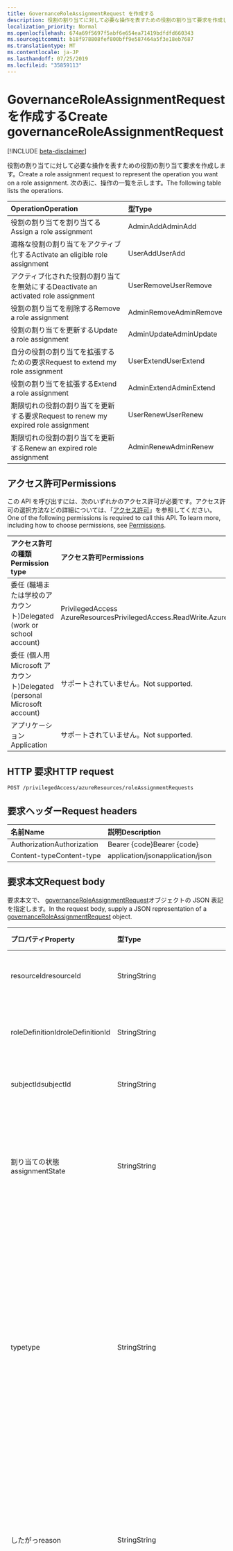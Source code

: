 ```yaml
---
title: GovernanceRoleAssignmentRequest を作成する
description: 役割の割り当てに対して必要な操作を表すための役割の割り当て要求を作成します。 次の表に、操作の一覧を示します。
localization_priority: Normal
ms.openlocfilehash: 674a69f5697f5abf6e654ea71419bdfdfd660343
ms.sourcegitcommit: b18f978808fef800bff9e587464a5f3e18eb7687
ms.translationtype: MT
ms.contentlocale: ja-JP
ms.lasthandoff: 07/25/2019
ms.locfileid: "35859113"
---
```

# <a name="create-governanceroleassignmentrequest"></a><span data-ttu-id="864e8-104">GovernanceRoleAssignmentRequest を作成する</span><span class="sxs-lookup"><span data-stu-id="864e8-104">Create governanceRoleAssignmentRequest</span></span>

[!INCLUDE [beta-disclaimer](../../includes/beta-disclaimer.md)]

<span data-ttu-id="864e8-105">役割の割り当てに対して必要な操作を表すための役割の割り当て要求を作成します。</span><span class="sxs-lookup"><span data-stu-id="864e8-105">Create a role assignment request to represent the operation you want on a role assignment.</span></span> <span data-ttu-id="864e8-106">次の表に、操作の一覧を示します。</span><span class="sxs-lookup"><span data-stu-id="864e8-106">The following table lists the operations.</span></span>

| <span data-ttu-id="864e8-107">Operation</span><span class="sxs-lookup"><span data-stu-id="864e8-107">Operation</span></span>                                   | <span data-ttu-id="864e8-108">型</span><span class="sxs-lookup"><span data-stu-id="864e8-108">Type</span></span>        |
|:--------------------------------------------|:------------|
| <span data-ttu-id="864e8-109">役割の割り当てを割り当てる</span><span class="sxs-lookup"><span data-stu-id="864e8-109">Assign a role assignment</span></span>                    | <span data-ttu-id="864e8-110">AdminAdd</span><span class="sxs-lookup"><span data-stu-id="864e8-110">AdminAdd</span></span>    |
| <span data-ttu-id="864e8-111">適格な役割の割り当てをアクティブ化する</span><span class="sxs-lookup"><span data-stu-id="864e8-111">Activate an eligible role assignment</span></span>        | <span data-ttu-id="864e8-112">UserAdd</span><span class="sxs-lookup"><span data-stu-id="864e8-112">UserAdd</span></span>     |
| <span data-ttu-id="864e8-113">アクティブ化された役割の割り当てを無効にする</span><span class="sxs-lookup"><span data-stu-id="864e8-113">Deactivate an activated role assignment</span></span>     | <span data-ttu-id="864e8-114">UserRemove</span><span class="sxs-lookup"><span data-stu-id="864e8-114">UserRemove</span></span>  |
| <span data-ttu-id="864e8-115">役割の割り当てを削除する</span><span class="sxs-lookup"><span data-stu-id="864e8-115">Remove a role assignment</span></span>                    | <span data-ttu-id="864e8-116">AdminRemove</span><span class="sxs-lookup"><span data-stu-id="864e8-116">AdminRemove</span></span> |
| <span data-ttu-id="864e8-117">役割の割り当てを更新する</span><span class="sxs-lookup"><span data-stu-id="864e8-117">Update a role assignment</span></span>                    | <span data-ttu-id="864e8-118">AdminUpdate</span><span class="sxs-lookup"><span data-stu-id="864e8-118">AdminUpdate</span></span> |
| <span data-ttu-id="864e8-119">自分の役割の割り当てを拡張するための要求</span><span class="sxs-lookup"><span data-stu-id="864e8-119">Request to extend my role assignment</span></span>        | <span data-ttu-id="864e8-120">UserExtend</span><span class="sxs-lookup"><span data-stu-id="864e8-120">UserExtend</span></span>  |
| <span data-ttu-id="864e8-121">役割の割り当てを拡張する</span><span class="sxs-lookup"><span data-stu-id="864e8-121">Extend a role assignment</span></span>                    | <span data-ttu-id="864e8-122">AdminExtend</span><span class="sxs-lookup"><span data-stu-id="864e8-122">AdminExtend</span></span> |
| <span data-ttu-id="864e8-123">期限切れの役割の割り当てを更新する要求</span><span class="sxs-lookup"><span data-stu-id="864e8-123">Request to renew my expired role assignment</span></span> | <span data-ttu-id="864e8-124">UserRenew</span><span class="sxs-lookup"><span data-stu-id="864e8-124">UserRenew</span></span>   |
| <span data-ttu-id="864e8-125">期限切れの役割の割り当てを更新する</span><span class="sxs-lookup"><span data-stu-id="864e8-125">Renew an expired role assignment</span></span>            | <span data-ttu-id="864e8-126">AdminRenew</span><span class="sxs-lookup"><span data-stu-id="864e8-126">AdminRenew</span></span>  |

## <a name="permissions"></a><span data-ttu-id="864e8-127">アクセス許可</span><span class="sxs-lookup"><span data-stu-id="864e8-127">Permissions</span></span>

<span data-ttu-id="864e8-p103">この API を呼び出すには、次のいずれかのアクセス許可が必要です。アクセス許可の選択方法などの詳細については、「[アクセス許可](/graph/permissions-reference)」を参照してください。</span><span class="sxs-lookup"><span data-stu-id="864e8-p103">One of the following permissions is required to call this API. To learn more, including how to choose permissions, see [Permissions](/graph/permissions-reference).</span></span>

| <span data-ttu-id="864e8-130">アクセス許可の種類</span><span class="sxs-lookup"><span data-stu-id="864e8-130">Permission type</span></span>                        | <span data-ttu-id="864e8-131">アクセス許可</span><span class="sxs-lookup"><span data-stu-id="864e8-131">Permissions</span></span>                               |
|:---------------------------------------|:------------------------------------------|
| <span data-ttu-id="864e8-132">委任 (職場または学校のアカウント)</span><span class="sxs-lookup"><span data-stu-id="864e8-132">Delegated (work or school account)</span></span>     | <span data-ttu-id="864e8-133">PrivilegedAccess AzureResources</span><span class="sxs-lookup"><span data-stu-id="864e8-133">PrivilegedAccess.ReadWrite.AzureResources</span></span> |
| <span data-ttu-id="864e8-134">委任 (個人用 Microsoft アカウント)</span><span class="sxs-lookup"><span data-stu-id="864e8-134">Delegated (personal Microsoft account)</span></span> | <span data-ttu-id="864e8-135">サポートされていません。</span><span class="sxs-lookup"><span data-stu-id="864e8-135">Not supported.</span></span>                            |
| <span data-ttu-id="864e8-136">アプリケーション</span><span class="sxs-lookup"><span data-stu-id="864e8-136">Application</span></span>                            | <span data-ttu-id="864e8-137">サポートされていません。</span><span class="sxs-lookup"><span data-stu-id="864e8-137">Not supported.</span></span> |

## <a name="http-request"></a><span data-ttu-id="864e8-138">HTTP 要求</span><span class="sxs-lookup"><span data-stu-id="864e8-138">HTTP request</span></span>

<!-- { "blockType": "ignored" } -->

```http
POST /privilegedAccess/azureResources/roleAssignmentRequests
```

## <a name="request-headers"></a><span data-ttu-id="864e8-139">要求ヘッダー</span><span class="sxs-lookup"><span data-stu-id="864e8-139">Request headers</span></span>

| <span data-ttu-id="864e8-140">名前</span><span class="sxs-lookup"><span data-stu-id="864e8-140">Name</span></span>          | <span data-ttu-id="864e8-141">説明</span><span class="sxs-lookup"><span data-stu-id="864e8-141">Description</span></span>      |
|:--------------|:-----------------|
| <span data-ttu-id="864e8-142">Authorization</span><span class="sxs-lookup"><span data-stu-id="864e8-142">Authorization</span></span> | <span data-ttu-id="864e8-143">Bearer {code}</span><span class="sxs-lookup"><span data-stu-id="864e8-143">Bearer {code}</span></span>    |
| <span data-ttu-id="864e8-144">Content-type</span><span class="sxs-lookup"><span data-stu-id="864e8-144">Content-type</span></span>  | <span data-ttu-id="864e8-145">application/json</span><span class="sxs-lookup"><span data-stu-id="864e8-145">application/json</span></span> |

## <a name="request-body"></a><span data-ttu-id="864e8-146">要求本文</span><span class="sxs-lookup"><span data-stu-id="864e8-146">Request body</span></span>

<span data-ttu-id="864e8-147">要求本文で、 [governanceRoleAssignmentRequest](../resources/governanceroleassignmentrequest.md)オブジェクトの JSON 表記を指定します。</span><span class="sxs-lookup"><span data-stu-id="864e8-147">In the request body, supply a JSON representation of a [governanceRoleAssignmentRequest](../resources/governanceroleassignmentrequest.md) object.</span></span>

| <span data-ttu-id="864e8-148">プロパティ</span><span class="sxs-lookup"><span data-stu-id="864e8-148">Property</span></span>         | <span data-ttu-id="864e8-149">型</span><span class="sxs-lookup"><span data-stu-id="864e8-149">Type</span></span>                                                     | <span data-ttu-id="864e8-150">説明</span><span class="sxs-lookup"><span data-stu-id="864e8-150">Description</span></span> |
|:-----------------|:---------------------------------------------------------|:--|
| <span data-ttu-id="864e8-151">resourceId</span><span class="sxs-lookup"><span data-stu-id="864e8-151">resourceId</span></span>       | <span data-ttu-id="864e8-152">String</span><span class="sxs-lookup"><span data-stu-id="864e8-152">String</span></span>                                                   | <span data-ttu-id="864e8-153">リソースの ID。</span><span class="sxs-lookup"><span data-stu-id="864e8-153">The ID of the resource.</span></span> <span data-ttu-id="864e8-154">必須です。</span><span class="sxs-lookup"><span data-stu-id="864e8-154">Required.</span></span> |
| <span data-ttu-id="864e8-155">roleDefinitionId</span><span class="sxs-lookup"><span data-stu-id="864e8-155">roleDefinitionId</span></span> | <span data-ttu-id="864e8-156">String</span><span class="sxs-lookup"><span data-stu-id="864e8-156">String</span></span>                                                   | <span data-ttu-id="864e8-157">ロール定義の ID。</span><span class="sxs-lookup"><span data-stu-id="864e8-157">The ID of the role definition.</span></span> <span data-ttu-id="864e8-158">必須です。</span><span class="sxs-lookup"><span data-stu-id="864e8-158">Required.</span></span> |
| <span data-ttu-id="864e8-159">subjectId</span><span class="sxs-lookup"><span data-stu-id="864e8-159">subjectId</span></span>        | <span data-ttu-id="864e8-160">String</span><span class="sxs-lookup"><span data-stu-id="864e8-160">String</span></span>                                                   | <span data-ttu-id="864e8-161">件名の ID。</span><span class="sxs-lookup"><span data-stu-id="864e8-161">The ID of the subject.</span></span> <span data-ttu-id="864e8-162">必須です。</span><span class="sxs-lookup"><span data-stu-id="864e8-162">Required.</span></span> |
| <span data-ttu-id="864e8-163">割り当ての状態</span><span class="sxs-lookup"><span data-stu-id="864e8-163">assignmentState</span></span>  | <span data-ttu-id="864e8-164">String</span><span class="sxs-lookup"><span data-stu-id="864e8-164">String</span></span>                                                   | <span data-ttu-id="864e8-165">割り当ての状態を指定します。</span><span class="sxs-lookup"><span data-stu-id="864e8-165">The state of assignment.</span></span> <span data-ttu-id="864e8-166">値には、 `Eligible`および`Active`を指定できます。</span><span class="sxs-lookup"><span data-stu-id="864e8-166">The value can be `Eligible` and `Active`.</span></span> <span data-ttu-id="864e8-167">必須。</span><span class="sxs-lookup"><span data-stu-id="864e8-167">Required.</span></span> |
| <span data-ttu-id="864e8-168">type</span><span class="sxs-lookup"><span data-stu-id="864e8-168">type</span></span>             | <span data-ttu-id="864e8-169">String</span><span class="sxs-lookup"><span data-stu-id="864e8-169">String</span></span>                                                   | <span data-ttu-id="864e8-170">要求の種類。</span><span class="sxs-lookup"><span data-stu-id="864e8-170">The request type.</span></span> <span data-ttu-id="864e8-171">値には、 `AdminAdd`、 `UserAdd`、 `AdminUpdate`、 `AdminRemove`、 `UserRemove`、 `UserExtend`、 `UserRenew`、 `AdminRenew`を`AdminExtend`使用できます。</span><span class="sxs-lookup"><span data-stu-id="864e8-171">The value can be `AdminAdd`, `UserAdd`, `AdminUpdate`, `AdminRemove`, `UserRemove`, `UserExtend`, `UserRenew`, `AdminRenew`and `AdminExtend`.</span></span> <span data-ttu-id="864e8-172">必須です。</span><span class="sxs-lookup"><span data-stu-id="864e8-172">Required.</span></span> |
| <span data-ttu-id="864e8-173">したがっ</span><span class="sxs-lookup"><span data-stu-id="864e8-173">reason</span></span>           | <span data-ttu-id="864e8-174">String</span><span class="sxs-lookup"><span data-stu-id="864e8-174">String</span></span>                                                   | <span data-ttu-id="864e8-175">監査およびレビューの目的で、役割の割り当て要求に対して理由を提供する必要があります。</span><span class="sxs-lookup"><span data-stu-id="864e8-175">The reason needs to be provided for the role assignment request for audit and review purpose.</span></span> |
| <span data-ttu-id="864e8-176">schedule</span><span class="sxs-lookup"><span data-stu-id="864e8-176">schedule</span></span>         | [<span data-ttu-id="864e8-177">governanceSchedule</span><span class="sxs-lookup"><span data-stu-id="864e8-177">governanceSchedule</span></span>](../resources/governanceschedule.md) | <span data-ttu-id="864e8-178">役割の割り当て要求のスケジュール。</span><span class="sxs-lookup"><span data-stu-id="864e8-178">The schedule of the role assignment request.</span></span> <span data-ttu-id="864e8-179">、 `UserAdd` `AdminAdd`、、および`AdminExtend`の要求の種類には、が必要です。 `AdminUpdate`</span><span class="sxs-lookup"><span data-stu-id="864e8-179">For request type of `UserAdd`, `AdminAdd`, `AdminUpdate`, and `AdminExtend`, it is required.</span></span> |

## <a name="response"></a><span data-ttu-id="864e8-180">応答</span><span class="sxs-lookup"><span data-stu-id="864e8-180">Response</span></span>

<span data-ttu-id="864e8-181">成功した場合、このメソッド`201 Created`は応答コードと、応答本文で[governanceRoleAssignmentRequest](../resources/governanceroleassignmentrequest.md)オブジェクトを返します。</span><span class="sxs-lookup"><span data-stu-id="864e8-181">If successful, this method returns a `201 Created` response code and a [governanceRoleAssignmentRequest](../resources/governanceroleassignmentrequest.md) object in the response body.</span></span>

### <a name="error-codes"></a><span data-ttu-id="864e8-182">エラー コード</span><span class="sxs-lookup"><span data-stu-id="864e8-182">Error codes</span></span>

<span data-ttu-id="864e8-183">この API は、標準の HTTP エラーコードを返します。</span><span class="sxs-lookup"><span data-stu-id="864e8-183">This API returns the standard HTTP error codes.</span></span> <span data-ttu-id="864e8-184">また、次の表に示されているエラーコードも返します。</span><span class="sxs-lookup"><span data-stu-id="864e8-184">In addition, it also returns the error codes listed in the following table.</span></span>

| <span data-ttu-id="864e8-185">エラー コード</span><span class="sxs-lookup"><span data-stu-id="864e8-185">Error code</span></span>     | <span data-ttu-id="864e8-186">エラー メッセージ</span><span class="sxs-lookup"><span data-stu-id="864e8-186">Error message</span></span>                               | <span data-ttu-id="864e8-187">詳細</span><span class="sxs-lookup"><span data-stu-id="864e8-187">Details</span></span>       |
|:---------------|:--------------------------------------------|:--------------|
| <span data-ttu-id="864e8-188">400 BadRequest</span><span class="sxs-lookup"><span data-stu-id="864e8-188">400 BadRequest</span></span> | <span data-ttu-id="864e8-189">RoleNotFound</span><span class="sxs-lookup"><span data-stu-id="864e8-189">RoleNotFound</span></span>                                | <span data-ttu-id="864e8-190">要求`roleDefinitionId`本文で指定されたが見つかりません。</span><span class="sxs-lookup"><span data-stu-id="864e8-190">The `roleDefinitionId` provided in the request body cannot be found.</span></span> |
| <span data-ttu-id="864e8-191">400 BadRequest</span><span class="sxs-lookup"><span data-stu-id="864e8-191">400 BadRequest</span></span> | <span data-ttu-id="864e8-192">ResourceIsLocked</span><span class="sxs-lookup"><span data-stu-id="864e8-192">ResourceIsLocked</span></span>                            | <span data-ttu-id="864e8-193">要求本文で指定されたリソースはの状態`Locked`にあり、役割の割り当て要求を作成できません。</span><span class="sxs-lookup"><span data-stu-id="864e8-193">The resource provided in the request body is in state of `Locked` and cannot create role assignment requests.</span></span> |
| <span data-ttu-id="864e8-194">400 BadRequest</span><span class="sxs-lookup"><span data-stu-id="864e8-194">400 BadRequest</span></span> | <span data-ttu-id="864e8-195">SubjectNotFound</span><span class="sxs-lookup"><span data-stu-id="864e8-195">SubjectNotFound</span></span>                             | <span data-ttu-id="864e8-196">要求`subjectId`本文で指定されたが見つかりません。</span><span class="sxs-lookup"><span data-stu-id="864e8-196">The `subjectId` provided in the request body cannot be found.</span></span> |
| <span data-ttu-id="864e8-197">400 BadRequest</span><span class="sxs-lookup"><span data-stu-id="864e8-197">400 BadRequest</span></span> | <span data-ttu-id="864e8-198">Pendingrole割り当て要求</span><span class="sxs-lookup"><span data-stu-id="864e8-198">PendingRoleAssignmentRequest</span></span>                | <span data-ttu-id="864e8-199">保留中の[governanceRoleAssignmentRequest](../resources/governanceroleassignmentrequest.md)がシステムに既に存在します。</span><span class="sxs-lookup"><span data-stu-id="864e8-199">There already exists a pending [governanceRoleAssignmentRequest](../resources/governanceroleassignmentrequest.md) in the system.</span></span> |
| <span data-ttu-id="864e8-200">400 BadRequest</span><span class="sxs-lookup"><span data-stu-id="864e8-200">400 BadRequest</span></span> | <span data-ttu-id="864e8-201">Role割り当てが存在する</span><span class="sxs-lookup"><span data-stu-id="864e8-201">RoleAssignmentExists</span></span>                        | <span data-ttu-id="864e8-202">作成するよう要求された[governanceRoleAssignment](../resources/governanceroleassignment.md)は、システムに既に存在しています。</span><span class="sxs-lookup"><span data-stu-id="864e8-202">The [governanceRoleAssignment](../resources/governanceroleassignment.md) requested to be created already exists in the system.</span></span> |
| <span data-ttu-id="864e8-203">400 BadRequest</span><span class="sxs-lookup"><span data-stu-id="864e8-203">400 BadRequest</span></span> | <span data-ttu-id="864e8-204">RoleAssignmentDoesNotExist</span><span class="sxs-lookup"><span data-stu-id="864e8-204">RoleAssignmentDoesNotExist</span></span>                  | <span data-ttu-id="864e8-205">更新または拡張が要求された[governanceRoleAssignment](../resources/governanceroleassignment.md)は、システムに存在しません。</span><span class="sxs-lookup"><span data-stu-id="864e8-205">The [governanceRoleAssignment](../resources/governanceroleassignment.md) requested to be updated/extended does not exist in the system.</span></span> |
| <span data-ttu-id="864e8-206">400 BadRequest</span><span class="sxs-lookup"><span data-stu-id="864e8-206">400 BadRequest</span></span> | <span data-ttu-id="864e8-207">Role割り当て要求 Policyvalidationfailed</span><span class="sxs-lookup"><span data-stu-id="864e8-207">RoleAssignmentRequestPolicyValidationFailed</span></span> | <span data-ttu-id="864e8-208">[GovernanceRoleAssignmentRequest](../resources/governanceroleassignmentrequest.md)は内部ポリシーを満たしていないため、作成することはできません。</span><span class="sxs-lookup"><span data-stu-id="864e8-208">The [governanceRoleAssignmentRequest](../resources/governanceroleassignmentrequest.md) does not meet internal policies and cannot be created.</span></span> |

## <a name="examples"></a><span data-ttu-id="864e8-209">例</span><span class="sxs-lookup"><span data-stu-id="864e8-209">Examples</span></span>

<span data-ttu-id="864e8-210">次の例は、この API の使用方法を示しています。</span><span class="sxs-lookup"><span data-stu-id="864e8-210">The following examples show how to use this API.</span></span>

### <a name="example-1-administrator-assigns-user-to-a-role"></a><span data-ttu-id="864e8-211">例 1: 管理者がユーザーを役割に割り当てる</span><span class="sxs-lookup"><span data-stu-id="864e8-211">Example 1: Administrator assigns user to a role</span></span>

<span data-ttu-id="864e8-212">この例では、管理者がユーザー nawu@fimdev.net を課金閲覧者の役割に割り当てます。</span><span class="sxs-lookup"><span data-stu-id="864e8-212">In this example, an administrator assigns user nawu@fimdev.net to the Billing Reader role.</span></span>

 ><span data-ttu-id="864e8-213">**注:** この例では、アクセス許可に加えて、リソースに対して少なく`Active`とも1つ`owner`の`user access administrator`管理者ロールの割り当て (または) が要求者に割り当てられている必要があります。</span><span class="sxs-lookup"><span data-stu-id="864e8-213">**Note:** In addition to the permission, this example requires that the requester have at least one `Active` administrator role assignment (`owner` or `user access administrator`) on the resource.</span></span>

| <span data-ttu-id="864e8-214">プロパティ</span><span class="sxs-lookup"><span data-stu-id="864e8-214">Property</span></span>         | <span data-ttu-id="864e8-215">型</span><span class="sxs-lookup"><span data-stu-id="864e8-215">Type</span></span>                                                     | <span data-ttu-id="864e8-216">必須</span><span class="sxs-lookup"><span data-stu-id="864e8-216">Required</span></span>                 | <span data-ttu-id="864e8-217">値</span><span class="sxs-lookup"><span data-stu-id="864e8-217">Value</span></span> |
|:-----------------|:---------------------------------------------------------|:-------------------------|:--|
| <span data-ttu-id="864e8-218">resourceId</span><span class="sxs-lookup"><span data-stu-id="864e8-218">resourceId</span></span>       | <span data-ttu-id="864e8-219">String</span><span class="sxs-lookup"><span data-stu-id="864e8-219">String</span></span>                                                   | <span data-ttu-id="864e8-220">はい</span><span class="sxs-lookup"><span data-stu-id="864e8-220">Yes</span></span>                      | <span data-ttu-id="864e8-221">\<resourceId\></span><span class="sxs-lookup"><span data-stu-id="864e8-221">\<resourceId\></span></span> |
| <span data-ttu-id="864e8-222">roleDefinitionId</span><span class="sxs-lookup"><span data-stu-id="864e8-222">roleDefinitionId</span></span> | <span data-ttu-id="864e8-223">String</span><span class="sxs-lookup"><span data-stu-id="864e8-223">String</span></span>                                                   | <span data-ttu-id="864e8-224">はい</span><span class="sxs-lookup"><span data-stu-id="864e8-224">Yes</span></span>                      | <span data-ttu-id="864e8-225">\<roleDefinitionId\></span><span class="sxs-lookup"><span data-stu-id="864e8-225">\<roleDefinitionId\></span></span> |
| <span data-ttu-id="864e8-226">subjectId</span><span class="sxs-lookup"><span data-stu-id="864e8-226">subjectId</span></span>        | <span data-ttu-id="864e8-227">String</span><span class="sxs-lookup"><span data-stu-id="864e8-227">String</span></span>                                                   | <span data-ttu-id="864e8-228">はい</span><span class="sxs-lookup"><span data-stu-id="864e8-228">Yes</span></span>                      | <span data-ttu-id="864e8-229">\<subjectId\></span><span class="sxs-lookup"><span data-stu-id="864e8-229">\<subjectId\></span></span> |
| <span data-ttu-id="864e8-230">割り当ての状態</span><span class="sxs-lookup"><span data-stu-id="864e8-230">assignmentState</span></span>  | <span data-ttu-id="864e8-231">String</span><span class="sxs-lookup"><span data-stu-id="864e8-231">String</span></span>                                                   | <span data-ttu-id="864e8-232">はい</span><span class="sxs-lookup"><span data-stu-id="864e8-232">Yes</span></span>                      | <span data-ttu-id="864e8-233">対象/アクティブ</span><span class="sxs-lookup"><span data-stu-id="864e8-233">Eligible / Active</span></span> |
| <span data-ttu-id="864e8-234">type</span><span class="sxs-lookup"><span data-stu-id="864e8-234">type</span></span>             | <span data-ttu-id="864e8-235">String</span><span class="sxs-lookup"><span data-stu-id="864e8-235">String</span></span>                                                   | <span data-ttu-id="864e8-236">はい</span><span class="sxs-lookup"><span data-stu-id="864e8-236">Yes</span></span>                      | <span data-ttu-id="864e8-237">AdminAdd</span><span class="sxs-lookup"><span data-stu-id="864e8-237">AdminAdd</span></span> |
| <span data-ttu-id="864e8-238">したがっ</span><span class="sxs-lookup"><span data-stu-id="864e8-238">reason</span></span>           | <span data-ttu-id="864e8-239">String</span><span class="sxs-lookup"><span data-stu-id="864e8-239">String</span></span>                                                   | <span data-ttu-id="864e8-240">役割の設定によって異なる</span><span class="sxs-lookup"><span data-stu-id="864e8-240">depends on role Settings</span></span> |   |
| <span data-ttu-id="864e8-241">schedule</span><span class="sxs-lookup"><span data-stu-id="864e8-241">schedule</span></span>         | [<span data-ttu-id="864e8-242">governanceSchedule</span><span class="sxs-lookup"><span data-stu-id="864e8-242">governanceSchedule</span></span>](../resources/governanceschedule.md) | <span data-ttu-id="864e8-243">はい</span><span class="sxs-lookup"><span data-stu-id="864e8-243">Yes</span></span>                      |   |

#### <a name="request"></a><span data-ttu-id="864e8-244">要求</span><span class="sxs-lookup"><span data-stu-id="864e8-244">Request</span></span>


# <a name="httptabhttp"></a>[<span data-ttu-id="864e8-245">プロトコル</span><span class="sxs-lookup"><span data-stu-id="864e8-245">HTTP</span></span>](#tab/http)
<!-- {
  "blockType": "request",
  "name": "governanceroleassignmentrequest_post"
}-->

```http
POST https://graph.microsoft.com/beta/privilegedAccess/azureResources/roleAssignmentRequests
Content-type: application/json

{
  "roleDefinitionId": "ea48ad5e-e3b0-4d10-af54-39a45bbfe68d",
  "resourceId": "e5e7d29d-5465-45ac-885f-4716a5ee74b5",
  "subjectId": "918e54be-12c4-4f4c-a6d3-2ee0e3661c51",
  "assignmentState": "Eligible",
  "type": "AdminAdd",
  "reason": "Assign an eligible role",
  "schedule": {
    "startDateTime": "2018-05-12T23:37:43.356Z",
    "endDateTime": "2018-11-08T23:37:43.356Z",
    "type": "Once"
  }
}
```
# <a name="ctabcsharp"></a>[<span data-ttu-id="864e8-246">C#</span><span class="sxs-lookup"><span data-stu-id="864e8-246">C#</span></span>](#tab/csharp)
[!INCLUDE [sample-code](../includes/snippets/csharp/governanceroleassignmentrequest-post-csharp-snippets.md)]
[!INCLUDE [sdk-documentation](../includes/snippets/snippets-sdk-documentation-link.md)]

# <a name="javascripttabjavascript"></a>[<span data-ttu-id="864e8-247">Javascript</span><span class="sxs-lookup"><span data-stu-id="864e8-247">Javascript</span></span>](#tab/javascript)
[!INCLUDE [sample-code](../includes/snippets/javascript/governanceroleassignmentrequest-post-javascript-snippets.md)]
[!INCLUDE [sdk-documentation](../includes/snippets/snippets-sdk-documentation-link.md)]

# <a name="objective-ctabobjc"></a>[<span data-ttu-id="864e8-248">目的-C</span><span class="sxs-lookup"><span data-stu-id="864e8-248">Objective-C</span></span>](#tab/objc)
[!INCLUDE [sample-code](../includes/snippets/objc/governanceroleassignmentrequest-post-objc-snippets.md)]
[!INCLUDE [sdk-documentation](../includes/snippets/snippets-sdk-documentation-link.md)]

# <a name="javatabjava"></a>[<span data-ttu-id="864e8-249">Java</span><span class="sxs-lookup"><span data-stu-id="864e8-249">Java</span></span>](#tab/java)
[!INCLUDE [sample-code](../includes/snippets/java/governanceroleassignmentrequest-post-java-snippets.md)]
[!INCLUDE [sdk-documentation](../includes/snippets/snippets-sdk-documentation-link.md)]

---


<!-- markdownlint-disable MD024 -->

#### <a name="response"></a><span data-ttu-id="864e8-250">応答</span><span class="sxs-lookup"><span data-stu-id="864e8-250">Response</span></span>

<!-- {
  "blockType": "response",
  "truncated": false,
  "@odata.type": "microsoft.graph.governanceRoleAssignmentRequest"
} -->

```http
HTTP/1.1 201 Created
Content-type: application/json

{
  "@odata.context": "https://graph.microsoft.com/beta/$metadata#governanceRoleAssignmentRequests/$entity",
  "id": "1232e4ea-741a-4be5-8044-5edabdd61672",
  "resourceId": "e5e7d29d-5465-45ac-885f-4716a5ee74b5",
  "roleDefinitionId": "ea48ad5e-e3b0-4d10-af54-39a45bbfe68d",
  "subjectId": "918e54be-12c4-4f4c-a6d3-2ee0e3661c51",
  "linkedEligibleRoleAssignmentId": "",
  "type": "AdminAdd",
  "assignmentState": "Eligible",
  "requestedDateTime": "0001-01-01T00:00:00Z",
  "reason": "Evaluate Only",
  "status": {
    "status": "InProgress",
    "subStatus": "Granted",
    "statusDetails": [
      {
        "key": "AdminRequestRule",
        "value": "Grant"
      },
      {
        "key": "ExpirationRule",
        "value": "Grant"
      },
      {
        "key": "MfaRule",
        "value": "Grant"
      }
    ]
  },
  "schedule": {
    "type": "Once",
    "startDateTime": "2018-05-12T23:37:43.356Z",
    "endDateTime": "2018-11-08T23:37:43.356Z",
    "duration": "PT0S"
  }
}
```

### <a name="example-2-user-activates-eligible-role"></a><span data-ttu-id="864e8-251">例 2: ユーザーが対象となる役割をアクティブにする</span><span class="sxs-lookup"><span data-stu-id="864e8-251">Example 2: User activates eligible role</span></span>

<span data-ttu-id="864e8-252">この例では、ユーザー nawu@fimdev.net が対象となる請求リーダーの役割をアクティブにします。</span><span class="sxs-lookup"><span data-stu-id="864e8-252">In this example, the user nawu@fimdev.net activates the eligible Billing Reader role.</span></span>

| <span data-ttu-id="864e8-253">プロパティ</span><span class="sxs-lookup"><span data-stu-id="864e8-253">Property</span></span>         | <span data-ttu-id="864e8-254">型</span><span class="sxs-lookup"><span data-stu-id="864e8-254">Type</span></span>                                                     | <span data-ttu-id="864e8-255">必須</span><span class="sxs-lookup"><span data-stu-id="864e8-255">Required</span></span>                 | <span data-ttu-id="864e8-256">値</span><span class="sxs-lookup"><span data-stu-id="864e8-256">Value</span></span> |
|:-----------------|:---------------------------------------------------------|:-------------------------|:--|
| <span data-ttu-id="864e8-257">resourceId</span><span class="sxs-lookup"><span data-stu-id="864e8-257">resourceId</span></span>       | <span data-ttu-id="864e8-258">String</span><span class="sxs-lookup"><span data-stu-id="864e8-258">String</span></span>                                                   | <span data-ttu-id="864e8-259">はい</span><span class="sxs-lookup"><span data-stu-id="864e8-259">Yes</span></span>                      | <span data-ttu-id="864e8-260">\<resourceId\></span><span class="sxs-lookup"><span data-stu-id="864e8-260">\<resourceId\></span></span> |
| <span data-ttu-id="864e8-261">roleDefinitionId</span><span class="sxs-lookup"><span data-stu-id="864e8-261">roleDefinitionId</span></span> | <span data-ttu-id="864e8-262">String</span><span class="sxs-lookup"><span data-stu-id="864e8-262">String</span></span>                                                   | <span data-ttu-id="864e8-263">はい</span><span class="sxs-lookup"><span data-stu-id="864e8-263">Yes</span></span>                      | <span data-ttu-id="864e8-264">\<roleDefinitionId\></span><span class="sxs-lookup"><span data-stu-id="864e8-264">\<roleDefinitionId\></span></span> |
| <span data-ttu-id="864e8-265">subjectId</span><span class="sxs-lookup"><span data-stu-id="864e8-265">subjectId</span></span>        | <span data-ttu-id="864e8-266">String</span><span class="sxs-lookup"><span data-stu-id="864e8-266">String</span></span>                                                   | <span data-ttu-id="864e8-267">はい</span><span class="sxs-lookup"><span data-stu-id="864e8-267">Yes</span></span>                      | <span data-ttu-id="864e8-268">\<subjectId\></span><span class="sxs-lookup"><span data-stu-id="864e8-268">\<subjectId\></span></span> |
| <span data-ttu-id="864e8-269">割り当ての状態</span><span class="sxs-lookup"><span data-stu-id="864e8-269">assignmentState</span></span>  | <span data-ttu-id="864e8-270">String</span><span class="sxs-lookup"><span data-stu-id="864e8-270">String</span></span>                                                   | <span data-ttu-id="864e8-271">はい</span><span class="sxs-lookup"><span data-stu-id="864e8-271">Yes</span></span>                      | <span data-ttu-id="864e8-272">Active</span><span class="sxs-lookup"><span data-stu-id="864e8-272">Active</span></span> |
| <span data-ttu-id="864e8-273">type</span><span class="sxs-lookup"><span data-stu-id="864e8-273">type</span></span>             | <span data-ttu-id="864e8-274">String</span><span class="sxs-lookup"><span data-stu-id="864e8-274">String</span></span>                                                   | <span data-ttu-id="864e8-275">はい</span><span class="sxs-lookup"><span data-stu-id="864e8-275">Yes</span></span>                      | <span data-ttu-id="864e8-276">UserAdd</span><span class="sxs-lookup"><span data-stu-id="864e8-276">UserAdd</span></span> |
| <span data-ttu-id="864e8-277">したがっ</span><span class="sxs-lookup"><span data-stu-id="864e8-277">reason</span></span>           | <span data-ttu-id="864e8-278">String</span><span class="sxs-lookup"><span data-stu-id="864e8-278">String</span></span>                                                   | <span data-ttu-id="864e8-279">役割の設定によって異なる</span><span class="sxs-lookup"><span data-stu-id="864e8-279">depends on role Settings</span></span> |   |
| <span data-ttu-id="864e8-280">schedule</span><span class="sxs-lookup"><span data-stu-id="864e8-280">schedule</span></span>         | [<span data-ttu-id="864e8-281">governanceSchedule</span><span class="sxs-lookup"><span data-stu-id="864e8-281">governanceSchedule</span></span>](../resources/governanceschedule.md) | <span data-ttu-id="864e8-282">はい</span><span class="sxs-lookup"><span data-stu-id="864e8-282">Yes</span></span>                      |   |

#### <a name="request"></a><span data-ttu-id="864e8-283">要求</span><span class="sxs-lookup"><span data-stu-id="864e8-283">Request</span></span>

<!-- {
  "blockType": "request",
  "name": "governanceroleassignmentrequest_post"
}-->

```http
POST https://graph.microsoft.com/beta/privilegedAccess/azureResources/roleAssignmentRequests
Content-type: application/json

{
  "roleDefinitionId": "8b4d1d51-08e9-4254-b0a6-b16177aae376",
  "resourceId": "e5e7d29d-5465-45ac-885f-4716a5ee74b5",
  "subjectId": "918e54be-12c4-4f4c-a6d3-2ee0e3661c51",
  "assignmentState": "Active",
  "type": "UserAdd",
  "reason": "Activate the owner role",
  "schedule": {
    "type": "Once",
    "startDateTime": "2018-05-12T23:28:43.537Z",
    "duration": "PT9H"
  },
  "linkedEligibleRoleAssignmentId": "e327f4be-42a0-47a2-8579-0a39b025b394"
}
```

#### <a name="response"></a><span data-ttu-id="864e8-284">応答</span><span class="sxs-lookup"><span data-stu-id="864e8-284">Response</span></span>

<!-- {
  "blockType": "response",
  "truncated": false,
  "@odata.type": "microsoft.graph.governanceRoleAssignmentRequest"
} -->

```http
HTTP/1.1 201 Created
Content-type: application/json

{
  "@odata.context": "https://graph.microsoft.com/beta/$metadata#governanceRoleAssignmentRequests/$entity",
  "id": "3ad49a7c-918e-4d86-9f84-fab28f8658c0",
  "resourceId": "e5e7d29d-5465-45ac-885f-4716a5ee74b5",
  "roleDefinitionId": "8b4d1d51-08e9-4254-b0a6-b16177aae376",
  "subjectId": "918e54be-12c4-4f4c-a6d3-2ee0e3661c51",
  "linkedEligibleRoleAssignmentId": "e327f4be-42a0-47a2-8579-0a39b025b394",
  "type": "UserAdd",
  "assignmentState": "Active",
  "requestedDateTime": "0001-01-01T00:00:00Z",
  "reason": "Activate the owner role",
  "status": {
    "status": "InProgress",
    "subStatus": "Granted",
    "statusDetails": [
      {
        "key": "EligibilityRule",
        "value": "Grant"
      },
      {
        "key": "ExpirationRule",
        "value": "Grant"
      },
      {
        "key": "MfaRule",
        "value": "Grant"
      },
      {
        "key": "JustificationRule",
        "value": "Grant"
      },
      {
        "key": "ActivationDayRule",
        "value": "Grant"
      },
      {
        "key": "ApprovalRule",
        "value": "Grant"
      }
    ]
  },
  "schedule": {
    "type": "Once",
    "startDateTime": "2018-05-12T23:28:43.537Z",
    "endDateTime": "0001-01-01T00:00:00Z",
    "duration": "PT9H"
  }
}
```

### <a name="example-3-user-deactivates-an-assigned-role"></a><span data-ttu-id="864e8-285">例 3: ユーザーが割り当てられた役割を非アクティブにする</span><span class="sxs-lookup"><span data-stu-id="864e8-285">Example 3: User deactivates an assigned role</span></span>

<span data-ttu-id="864e8-286">この例では、ユーザー nawu@fimdev.net がアクティブな課金閲覧者の役割を非アクティブ化します。</span><span class="sxs-lookup"><span data-stu-id="864e8-286">In this example, the user nawu@fimdev.net deactivates the active Billing Reader role.</span></span>

| <span data-ttu-id="864e8-287">プロパティ</span><span class="sxs-lookup"><span data-stu-id="864e8-287">Property</span></span>         | <span data-ttu-id="864e8-288">型</span><span class="sxs-lookup"><span data-stu-id="864e8-288">Type</span></span>                                                     | <span data-ttu-id="864e8-289">必須</span><span class="sxs-lookup"><span data-stu-id="864e8-289">Required</span></span> | <span data-ttu-id="864e8-290">値</span><span class="sxs-lookup"><span data-stu-id="864e8-290">Value</span></span> |
|:-----------------|:---------------------------------------------------------|:---------|:--|
| <span data-ttu-id="864e8-291">resourceId</span><span class="sxs-lookup"><span data-stu-id="864e8-291">resourceId</span></span>       | <span data-ttu-id="864e8-292">String</span><span class="sxs-lookup"><span data-stu-id="864e8-292">String</span></span>                                                   | <span data-ttu-id="864e8-293">はい</span><span class="sxs-lookup"><span data-stu-id="864e8-293">Yes</span></span>      | <span data-ttu-id="864e8-294">\<resourceId\></span><span class="sxs-lookup"><span data-stu-id="864e8-294">\<resourceId\></span></span> |
| <span data-ttu-id="864e8-295">roleDefinitionId</span><span class="sxs-lookup"><span data-stu-id="864e8-295">roleDefinitionId</span></span> | <span data-ttu-id="864e8-296">String</span><span class="sxs-lookup"><span data-stu-id="864e8-296">String</span></span>                                                   | <span data-ttu-id="864e8-297">はい</span><span class="sxs-lookup"><span data-stu-id="864e8-297">Yes</span></span>      | <span data-ttu-id="864e8-298">\<roleDefinitionId\></span><span class="sxs-lookup"><span data-stu-id="864e8-298">\<roleDefinitionId\></span></span> |
| <span data-ttu-id="864e8-299">subjectId</span><span class="sxs-lookup"><span data-stu-id="864e8-299">subjectId</span></span>        | <span data-ttu-id="864e8-300">String</span><span class="sxs-lookup"><span data-stu-id="864e8-300">String</span></span>                                                   | <span data-ttu-id="864e8-301">はい</span><span class="sxs-lookup"><span data-stu-id="864e8-301">Yes</span></span>      | <span data-ttu-id="864e8-302">\<subjectId\></span><span class="sxs-lookup"><span data-stu-id="864e8-302">\<subjectId\></span></span> |
| <span data-ttu-id="864e8-303">割り当ての状態</span><span class="sxs-lookup"><span data-stu-id="864e8-303">assignmentState</span></span>  | <span data-ttu-id="864e8-304">文字列</span><span class="sxs-lookup"><span data-stu-id="864e8-304">String</span></span>                                                   | <span data-ttu-id="864e8-305">はい</span><span class="sxs-lookup"><span data-stu-id="864e8-305">Yes</span></span>      | <span data-ttu-id="864e8-306">Active</span><span class="sxs-lookup"><span data-stu-id="864e8-306">Active</span></span> |
| <span data-ttu-id="864e8-307">type</span><span class="sxs-lookup"><span data-stu-id="864e8-307">type</span></span>             | <span data-ttu-id="864e8-308">文字列</span><span class="sxs-lookup"><span data-stu-id="864e8-308">String</span></span>                                                   | <span data-ttu-id="864e8-309">はい</span><span class="sxs-lookup"><span data-stu-id="864e8-309">Yes</span></span>      | <span data-ttu-id="864e8-310">UserRemove</span><span class="sxs-lookup"><span data-stu-id="864e8-310">UserRemove</span></span> |
| <span data-ttu-id="864e8-311">したがっ</span><span class="sxs-lookup"><span data-stu-id="864e8-311">reason</span></span>           | <span data-ttu-id="864e8-312">String</span><span class="sxs-lookup"><span data-stu-id="864e8-312">String</span></span>                                                   | <span data-ttu-id="864e8-313">いいえ</span><span class="sxs-lookup"><span data-stu-id="864e8-313">No</span></span>       |   |
| <span data-ttu-id="864e8-314">schedule</span><span class="sxs-lookup"><span data-stu-id="864e8-314">schedule</span></span>         | [<span data-ttu-id="864e8-315">governanceSchedule</span><span class="sxs-lookup"><span data-stu-id="864e8-315">governanceSchedule</span></span>](../resources/governanceschedule.md) | <span data-ttu-id="864e8-316">いいえ</span><span class="sxs-lookup"><span data-stu-id="864e8-316">No</span></span>       |   |

#### <a name="request"></a><span data-ttu-id="864e8-317">要求</span><span class="sxs-lookup"><span data-stu-id="864e8-317">Request</span></span>

<!-- {
  "blockType": "request",
  "name": "governanceroleassignmentrequest_post"
}-->

```http
POST https://graph.microsoft.com/beta/privilegedAccess/azureResources/roleAssignmentRequests
Content-type: application/json

{
  "roleDefinitionId": "bc75b4e6-7403-4243-bf2f-d1f6990be122",
  "resourceId": "fb016e3a-c3ed-4d9d-96b6-a54cd4f0b735",
  "subjectId": "918e54be-12c4-4f4c-a6d3-2ee0e3661c51",
  "assignmentState": "Active",
  "type": "UserRemove",
  "reason": "Deactivate the role",
  "linkedEligibleRoleAssignmentId": "cb8a533e-02d5-42ad-8499-916b1e4822ec"
}
```

#### <a name="response"></a><span data-ttu-id="864e8-318">応答</span><span class="sxs-lookup"><span data-stu-id="864e8-318">Response</span></span>

<!-- {
  "blockType": "response",
  "truncated": false,
  "@odata.type": "microsoft.graph.governanceRoleAssignmentRequest"
} -->

```http
HTTP/1.1 201 Created
Content-type: application/json

{
  "@odata.context": "https://graph.microsoft.com/beta/$metadata#governanceRoleAssignmentRequests/$entity",
  "id": "abfcdb57-8e5d-42a0-ae67-7598b96fddb1",
  "resourceId": "fb016e3a-c3ed-4d9d-96b6-a54cd4f0b735",
  "roleDefinitionId": "bc75b4e6-7403-4243-bf2f-d1f6990be122",
  "subjectId": "918e54be-12c4-4f4c-a6d3-2ee0e3661c51",
  "linkedEligibleRoleAssignmentId": "cb8a533e-02d5-42ad-8499-916b1e4822ec",
  "type": "UserRemove",
  "assignmentState": "Active",
  "requestedDateTime": "0001-01-01T00:00:00Z",
  "reason": "Evaluate only",
  "schedule": null,
  "status": {
    "status": "Closed",
    "subStatus": "Revoked",
    "statusDetails": []
  }
}
```

### <a name="example-4-administrator-removes-user-from-a-role"></a><span data-ttu-id="864e8-319">例 4: 管理者が役割からユーザーを削除する</span><span class="sxs-lookup"><span data-stu-id="864e8-319">Example 4: Administrator removes user from a role</span></span>

<span data-ttu-id="864e8-320">この例では、管理者が Billing Reader ロールからユーザー nawu@fimdev.net を削除します。</span><span class="sxs-lookup"><span data-stu-id="864e8-320">In this example, an administrator removes the user nawu@fimdev.net from the Billing Reader role.</span></span>

 ><span data-ttu-id="864e8-321">**注:** この例では、アクセス許可に加えて、リソースに対して少なく`Active`とも1つ`owner`の`user access administrator`管理者ロールの割り当て (または) が要求者に割り当てられている必要があります。</span><span class="sxs-lookup"><span data-stu-id="864e8-321">**Note:** In addition to the permission, this example requires that the requester have at least one `Active` administrator role assignment (`owner` or `user access administrator`) on the resource.</span></span>

| <span data-ttu-id="864e8-322">プロパティ</span><span class="sxs-lookup"><span data-stu-id="864e8-322">Property</span></span>         | <span data-ttu-id="864e8-323">型</span><span class="sxs-lookup"><span data-stu-id="864e8-323">Type</span></span>                                                     | <span data-ttu-id="864e8-324">必須</span><span class="sxs-lookup"><span data-stu-id="864e8-324">Required</span></span> | <span data-ttu-id="864e8-325">値</span><span class="sxs-lookup"><span data-stu-id="864e8-325">Value</span></span> |
|:-----------------|:---------------------------------------------------------|:---------|:--|
| <span data-ttu-id="864e8-326">resourceId</span><span class="sxs-lookup"><span data-stu-id="864e8-326">resourceId</span></span>       | <span data-ttu-id="864e8-327">String</span><span class="sxs-lookup"><span data-stu-id="864e8-327">String</span></span>                                                   | <span data-ttu-id="864e8-328">はい</span><span class="sxs-lookup"><span data-stu-id="864e8-328">Yes</span></span>      | <span data-ttu-id="864e8-329">\<resourceId\></span><span class="sxs-lookup"><span data-stu-id="864e8-329">\<resourceId\></span></span> |
| <span data-ttu-id="864e8-330">roleDefinitionId</span><span class="sxs-lookup"><span data-stu-id="864e8-330">roleDefinitionId</span></span> | <span data-ttu-id="864e8-331">文字列</span><span class="sxs-lookup"><span data-stu-id="864e8-331">String</span></span>                                                   | <span data-ttu-id="864e8-332">はい</span><span class="sxs-lookup"><span data-stu-id="864e8-332">Yes</span></span>      | <span data-ttu-id="864e8-333">\<roleDefinitionId\></span><span class="sxs-lookup"><span data-stu-id="864e8-333">\<roleDefinitionId\></span></span> |
| <span data-ttu-id="864e8-334">subjectId</span><span class="sxs-lookup"><span data-stu-id="864e8-334">subjectId</span></span>        | <span data-ttu-id="864e8-335">文字列</span><span class="sxs-lookup"><span data-stu-id="864e8-335">String</span></span>                                                   | <span data-ttu-id="864e8-336">はい</span><span class="sxs-lookup"><span data-stu-id="864e8-336">Yes</span></span>      | <span data-ttu-id="864e8-337">\<subjectId\></span><span class="sxs-lookup"><span data-stu-id="864e8-337">\<subjectId\></span></span> |
| <span data-ttu-id="864e8-338">割り当ての状態</span><span class="sxs-lookup"><span data-stu-id="864e8-338">assignmentState</span></span>  | <span data-ttu-id="864e8-339">文字列</span><span class="sxs-lookup"><span data-stu-id="864e8-339">String</span></span>                                                   | <span data-ttu-id="864e8-340">はい</span><span class="sxs-lookup"><span data-stu-id="864e8-340">Yes</span></span>      | <span data-ttu-id="864e8-341">対象/アクティブ</span><span class="sxs-lookup"><span data-stu-id="864e8-341">Eligible / Active</span></span> |
| <span data-ttu-id="864e8-342">type</span><span class="sxs-lookup"><span data-stu-id="864e8-342">type</span></span>             | <span data-ttu-id="864e8-343">文字列</span><span class="sxs-lookup"><span data-stu-id="864e8-343">String</span></span>                                                   | <span data-ttu-id="864e8-344">はい</span><span class="sxs-lookup"><span data-stu-id="864e8-344">Yes</span></span>      | <span data-ttu-id="864e8-345">AdminRemove</span><span class="sxs-lookup"><span data-stu-id="864e8-345">AdminRemove</span></span> |
| <span data-ttu-id="864e8-346">したがっ</span><span class="sxs-lookup"><span data-stu-id="864e8-346">reason</span></span>           | <span data-ttu-id="864e8-347">String</span><span class="sxs-lookup"><span data-stu-id="864e8-347">String</span></span>                                                   | <span data-ttu-id="864e8-348">いいえ</span><span class="sxs-lookup"><span data-stu-id="864e8-348">No</span></span>       |   |
| <span data-ttu-id="864e8-349">schedule</span><span class="sxs-lookup"><span data-stu-id="864e8-349">schedule</span></span>         | [<span data-ttu-id="864e8-350">governanceSchedule</span><span class="sxs-lookup"><span data-stu-id="864e8-350">governanceSchedule</span></span>](../resources/governanceschedule.md) | <span data-ttu-id="864e8-351">いいえ</span><span class="sxs-lookup"><span data-stu-id="864e8-351">No</span></span>       |   |

#### <a name="request"></a><span data-ttu-id="864e8-352">要求</span><span class="sxs-lookup"><span data-stu-id="864e8-352">Request</span></span>

<!-- {
  "blockType": "request",
  "name": "governanceroleassignmentrequest_post"
}-->

```http
POST https://graph.microsoft.com/beta/privilegedAccess/azureResources/roleAssignmentRequests
Content-type: application/json

{
  "roleDefinitionId": "65bb4622-61f5-4f25-9d75-d0e20cf92019",
  "resourceId": "e5e7d29d-5465-45ac-885f-4716a5ee74b5",
  "subjectId": "74765671-9ca4-40d7-9e36-2f4a570608a6",
  "assignmentState": "Eligible",
  "type": "AdminRemove"
}
```

#### <a name="response"></a><span data-ttu-id="864e8-353">応答</span><span class="sxs-lookup"><span data-stu-id="864e8-353">Response</span></span>

<!-- {
  "blockType": "response",
  "truncated": false,
  "@odata.type": "microsoft.graph.governanceRoleAssignmentRequest"
} -->

```http
HTTP/1.1 201 Created
Content-type: application/json

{
  "@odata.context": "https://graph.microsoft.com/beta/$metadata#governanceRoleAssignmentRequests/$entity",
  "id": "c934fcb9-cf53-42ac-a8b4-6246f6726299",
  "resourceId": "e5e7d29d-5465-45ac-885f-4716a5ee74b5",
  "roleDefinitionId": "65bb4622-61f5-4f25-9d75-d0e20cf92019",
  "subjectId": "74765671-9ca4-40d7-9e36-2f4a570608a6",
  "linkedEligibleRoleAssignmentId": "",
  "type": "AdminRemove",
  "assignmentState": "Eligible",
  "requestedDateTime": "0001-01-01T00:00:00Z",
  "reason": null,
  "status": {
    "status": "Closed",
    "subStatus": "Revoked",
    "statusDetails": []
  },
  "schedule": null
}
```

### <a name="example-5-administrator-updates-role-assignment"></a><span data-ttu-id="864e8-354">例 5: 管理者の更新の役割の割り当て</span><span class="sxs-lookup"><span data-stu-id="864e8-354">Example 5: Administrator updates role assignment</span></span>

<span data-ttu-id="864e8-355">この例では、管理者がユーザー nawu@fimdev.net の役割の割り当てを所有者に更新します。</span><span class="sxs-lookup"><span data-stu-id="864e8-355">In this example, administrators update the role assignment for the user nawu@fimdev.net to Owner.</span></span>

 ><span data-ttu-id="864e8-356">**注:** この例では、アクセス許可に加えて、リソースに対して少なく`Active`とも1つ`owner`の`user access administrator`管理者ロールの割り当て (または) が要求者に割り当てられている必要があります。</span><span class="sxs-lookup"><span data-stu-id="864e8-356">**Note:** In addition to the permission, this example requires that the requester have at least one `Active` administrator role assignment (`owner` or `user access administrator`) on the resource.</span></span>

| <span data-ttu-id="864e8-357">プロパティ</span><span class="sxs-lookup"><span data-stu-id="864e8-357">Property</span></span>         | <span data-ttu-id="864e8-358">型</span><span class="sxs-lookup"><span data-stu-id="864e8-358">Type</span></span>                                                     | <span data-ttu-id="864e8-359">必須</span><span class="sxs-lookup"><span data-stu-id="864e8-359">Required</span></span>                | <span data-ttu-id="864e8-360">値</span><span class="sxs-lookup"><span data-stu-id="864e8-360">Value</span></span> |
|:-----------------|:---------------------------------------------------------|:------------------------|:--|
| <span data-ttu-id="864e8-361">resourceId</span><span class="sxs-lookup"><span data-stu-id="864e8-361">resourceId</span></span>       | <span data-ttu-id="864e8-362">String</span><span class="sxs-lookup"><span data-stu-id="864e8-362">String</span></span>                                                   | <span data-ttu-id="864e8-363">はい</span><span class="sxs-lookup"><span data-stu-id="864e8-363">Yes</span></span>                     | <span data-ttu-id="864e8-364">\<resourceId\></span><span class="sxs-lookup"><span data-stu-id="864e8-364">\<resourceId\></span></span> |
| <span data-ttu-id="864e8-365">roleDefinitionId</span><span class="sxs-lookup"><span data-stu-id="864e8-365">roleDefinitionId</span></span> | <span data-ttu-id="864e8-366">文字列</span><span class="sxs-lookup"><span data-stu-id="864e8-366">String</span></span>                                                   | <span data-ttu-id="864e8-367">はい</span><span class="sxs-lookup"><span data-stu-id="864e8-367">Yes</span></span>                     | <span data-ttu-id="864e8-368">\<roleDefinitionId\></span><span class="sxs-lookup"><span data-stu-id="864e8-368">\<roleDefinitionId\></span></span> |
| <span data-ttu-id="864e8-369">subjectId</span><span class="sxs-lookup"><span data-stu-id="864e8-369">subjectId</span></span>        | <span data-ttu-id="864e8-370">文字列</span><span class="sxs-lookup"><span data-stu-id="864e8-370">String</span></span>                                                   | <span data-ttu-id="864e8-371">はい</span><span class="sxs-lookup"><span data-stu-id="864e8-371">Yes</span></span>                     | <span data-ttu-id="864e8-372">\<subjectId\></span><span class="sxs-lookup"><span data-stu-id="864e8-372">\<subjectId\></span></span> |
| <span data-ttu-id="864e8-373">割り当ての状態</span><span class="sxs-lookup"><span data-stu-id="864e8-373">assignmentState</span></span>  | <span data-ttu-id="864e8-374">文字列</span><span class="sxs-lookup"><span data-stu-id="864e8-374">String</span></span>                                                   | <span data-ttu-id="864e8-375">はい</span><span class="sxs-lookup"><span data-stu-id="864e8-375">Yes</span></span>                     | <span data-ttu-id="864e8-376">対象/アクティブ</span><span class="sxs-lookup"><span data-stu-id="864e8-376">Eligible / Active</span></span> |
| <span data-ttu-id="864e8-377">type</span><span class="sxs-lookup"><span data-stu-id="864e8-377">type</span></span>             | <span data-ttu-id="864e8-378">文字列</span><span class="sxs-lookup"><span data-stu-id="864e8-378">String</span></span>                                                   | <span data-ttu-id="864e8-379">はい</span><span class="sxs-lookup"><span data-stu-id="864e8-379">Yes</span></span>                     | <span data-ttu-id="864e8-380">AdminUpdate</span><span class="sxs-lookup"><span data-stu-id="864e8-380">AdminUpdate</span></span> |
| <span data-ttu-id="864e8-381">したがっ</span><span class="sxs-lookup"><span data-stu-id="864e8-381">reason</span></span>           | <span data-ttu-id="864e8-382">String</span><span class="sxs-lookup"><span data-stu-id="864e8-382">String</span></span>                                                   | <span data-ttu-id="864e8-383">roleSettings に依存</span><span class="sxs-lookup"><span data-stu-id="864e8-383">depends on roleSettings</span></span> |   |
| <span data-ttu-id="864e8-384">schedule</span><span class="sxs-lookup"><span data-stu-id="864e8-384">schedule</span></span>         | [<span data-ttu-id="864e8-385">governanceSchedule</span><span class="sxs-lookup"><span data-stu-id="864e8-385">governanceSchedule</span></span>](../resources/governanceschedule.md) | <span data-ttu-id="864e8-386">はい</span><span class="sxs-lookup"><span data-stu-id="864e8-386">Yes</span></span>                     |   |

#### <a name="request"></a><span data-ttu-id="864e8-387">要求</span><span class="sxs-lookup"><span data-stu-id="864e8-387">Request</span></span>

<!-- {
  "blockType": "request",
  "name": "governanceroleassignmentrequest_post"
}-->

```http
POST https://graph.microsoft.com/beta/privilegedAccess/azureResources/roleAssignmentRequests
Content-type: application/json

{
  "roleDefinitionId": "70521f3e-3b95-4e51-b4d2-a2f485b02103",
  "resourceId": "e5e7d29d-5465-45ac-885f-4716a5ee74b5",
  "subjectId": "1566d11d-d2b6-444a-a8de-28698682c445",
  "assignmentState": "Eligible",
  "type": "AdminUpdate",
  "schedule": {
    "type": "Once",
    "startDateTime": "2018-03-08T05:42:45.317Z",
    "endDateTime": "2018-06-05T05:42:31.000Z"
  }
}
```

#### <a name="response"></a><span data-ttu-id="864e8-388">応答</span><span class="sxs-lookup"><span data-stu-id="864e8-388">Response</span></span>

<!-- {
  "blockType": "response",
  "truncated": false,
  "@odata.type": "microsoft.graph.governanceRoleAssignmentRequest"
} -->

```http
HTTP/1.1 201 Created
Content-type: application/json

{
  "@odata.context": "https://graph.microsoft.com/beta/$metadata#governanceRoleAssignmentRequests/$entity",
  "id": "4f6d4802-b3ac-4f5a-86d7-a6a4edd7d383",
  "resourceId": "e5e7d29d-5465-45ac-885f-4716a5ee74b5",
  "roleDefinitionId": "70521f3e-3b95-4e51-b4d2-a2f485b02103",
  "subjectId": "1566d11d-d2b6-444a-a8de-28698682c445",
  "linkedEligibleRoleAssignmentId": "",
  "type": "AdminUpdate",
  "assignmentState": "Eligible",
  "requestedDateTime": "0001-01-01T00:00:00Z",
  "reason": null,
  "status": {
    "status": "InProgress",
    "subStatus": "Granted",
    "statusDetails": [
      {
        "key": "AdminRequestRule",
        "value": "Grant"
      },
      {
        "key": "ExpirationRule",
        "value": "Grant"
      },
      {
        "key": "MfaRule",
        "value": "Grant"
      }
    ]
  },
  "schedule": {
    "type": "Once",
    "startDateTime": "2018-03-08T05:42:45.317Z",
    "endDateTime": "2018-06-05T05:42:31Z",
    "duration": "PT0S"
  }
}
```

### <a name="example-6-administrator-extends-expiring-role-assignment"></a><span data-ttu-id="864e8-389">例 6: 管理者が期限切れの役割の割り当てを拡張する</span><span class="sxs-lookup"><span data-stu-id="864e8-389">Example 6: Administrator extends expiring role assignment</span></span>

<span data-ttu-id="864e8-390">この例では、user ANUCUSER の期限切れのロール割り当てを API Management Service 共同作成者に拡張します。</span><span class="sxs-lookup"><span data-stu-id="864e8-390">This example extends the expiring role assignment for user ANUJCUSER to API Management Service Contributor.</span></span>

 ><span data-ttu-id="864e8-391">**注:** この例では、アクセス許可に加えて、リソースに対して少なく`Active`とも1つ`owner`の`user access administrator`管理者ロールの割り当て (または) が要求者に割り当てられている必要があります。</span><span class="sxs-lookup"><span data-stu-id="864e8-391">**Note:** In addition to the permission, this example requires that the requester have at least one `Active` administrator role assignment (`owner` or `user access administrator`) on the resource.</span></span>

| <span data-ttu-id="864e8-392">プロパティ</span><span class="sxs-lookup"><span data-stu-id="864e8-392">Property</span></span>         | <span data-ttu-id="864e8-393">型</span><span class="sxs-lookup"><span data-stu-id="864e8-393">Type</span></span>                                                     | <span data-ttu-id="864e8-394">必須</span><span class="sxs-lookup"><span data-stu-id="864e8-394">Required</span></span>                | <span data-ttu-id="864e8-395">値</span><span class="sxs-lookup"><span data-stu-id="864e8-395">Value</span></span> |
|:-----------------|:---------------------------------------------------------|:------------------------|:--|
| <span data-ttu-id="864e8-396">resourceId</span><span class="sxs-lookup"><span data-stu-id="864e8-396">resourceId</span></span>       | <span data-ttu-id="864e8-397">String</span><span class="sxs-lookup"><span data-stu-id="864e8-397">String</span></span>                                                   | <span data-ttu-id="864e8-398">はい</span><span class="sxs-lookup"><span data-stu-id="864e8-398">Yes</span></span>                     | <span data-ttu-id="864e8-399">\<resourceId\></span><span class="sxs-lookup"><span data-stu-id="864e8-399">\<resourceId\></span></span> |
| <span data-ttu-id="864e8-400">roleDefinitionId</span><span class="sxs-lookup"><span data-stu-id="864e8-400">roleDefinitionId</span></span> | <span data-ttu-id="864e8-401">文字列</span><span class="sxs-lookup"><span data-stu-id="864e8-401">String</span></span>                                                   | <span data-ttu-id="864e8-402">はい</span><span class="sxs-lookup"><span data-stu-id="864e8-402">Yes</span></span>                     | <span data-ttu-id="864e8-403">\<roleDefinitionId\></span><span class="sxs-lookup"><span data-stu-id="864e8-403">\<roleDefinitionId\></span></span> |
| <span data-ttu-id="864e8-404">subjectId</span><span class="sxs-lookup"><span data-stu-id="864e8-404">subjectId</span></span>        | <span data-ttu-id="864e8-405">String</span><span class="sxs-lookup"><span data-stu-id="864e8-405">String</span></span>                                                   | <span data-ttu-id="864e8-406">はい</span><span class="sxs-lookup"><span data-stu-id="864e8-406">Yes</span></span>                     | <span data-ttu-id="864e8-407">\<subjectId\></span><span class="sxs-lookup"><span data-stu-id="864e8-407">\<subjectId\></span></span> |
| <span data-ttu-id="864e8-408">割り当ての状態</span><span class="sxs-lookup"><span data-stu-id="864e8-408">assignmentState</span></span>  | <span data-ttu-id="864e8-409">String</span><span class="sxs-lookup"><span data-stu-id="864e8-409">String</span></span>                                                   | <span data-ttu-id="864e8-410">はい</span><span class="sxs-lookup"><span data-stu-id="864e8-410">Yes</span></span>                     | <span data-ttu-id="864e8-411">対象/アクティブ</span><span class="sxs-lookup"><span data-stu-id="864e8-411">Eligible / Active</span></span> |
| <span data-ttu-id="864e8-412">type</span><span class="sxs-lookup"><span data-stu-id="864e8-412">type</span></span>             | <span data-ttu-id="864e8-413">String</span><span class="sxs-lookup"><span data-stu-id="864e8-413">String</span></span>                                                   | <span data-ttu-id="864e8-414">はい</span><span class="sxs-lookup"><span data-stu-id="864e8-414">Yes</span></span>                     | <span data-ttu-id="864e8-415">AdminExtend</span><span class="sxs-lookup"><span data-stu-id="864e8-415">AdminExtend</span></span> |
| <span data-ttu-id="864e8-416">したがっ</span><span class="sxs-lookup"><span data-stu-id="864e8-416">reason</span></span>           | <span data-ttu-id="864e8-417">String</span><span class="sxs-lookup"><span data-stu-id="864e8-417">String</span></span>                                                   | <span data-ttu-id="864e8-418">roleSettings に依存</span><span class="sxs-lookup"><span data-stu-id="864e8-418">depends on roleSettings</span></span> |   |
| <span data-ttu-id="864e8-419">schedule</span><span class="sxs-lookup"><span data-stu-id="864e8-419">schedule</span></span>         | [<span data-ttu-id="864e8-420">governanceSchedule</span><span class="sxs-lookup"><span data-stu-id="864e8-420">governanceSchedule</span></span>](../resources/governanceschedule.md) | <span data-ttu-id="864e8-421">はい</span><span class="sxs-lookup"><span data-stu-id="864e8-421">Yes</span></span>                     |   |

#### <a name="request"></a><span data-ttu-id="864e8-422">要求</span><span class="sxs-lookup"><span data-stu-id="864e8-422">Request</span></span>

<!-- {
  "blockType": "request",
  "name": "governanceroleassignmentrequest_post"
}-->

```http
POST https://graph.microsoft.com/beta/privilegedAccess/azureResources/roleAssignmentRequests
Content-type: application/json

{
  "roleDefinitionId": "0e88fd18-50f5-4ee1-9104-01c3ed910065",
  "resourceId": "e5e7d29d-5465-45ac-885f-4716a5ee74b5",
  "subjectId": "74765671-9ca4-40d7-9e36-2f4a570608a6",
  "assignmentState": "Eligible",
  "type": "AdminExtend",
  "reason": "extend role assignment",
  "schedule": {
    "type": "Once",
    "startDateTime": "2018-05-12T23:53:55.327Z",
    "endDateTime": "2018-08-10T23:53:55.327Z"
  }
}
```

#### <a name="response"></a><span data-ttu-id="864e8-423">応答</span><span class="sxs-lookup"><span data-stu-id="864e8-423">Response</span></span>

<!-- {
  "blockType": "response",
  "truncated": false,
  "@odata.type": "microsoft.graph.governanceRoleAssignmentRequest"
} -->

```http
HTTP/1.1 201 Created
Content-type: application/json

{
  "@odata.context": "https://graph.microsoft.com/beta/$metadata#governanceRoleAssignmentRequests/$entity",
  "id": "486f0c05-47c8-4498-9c06-086a78c83004",
  "resourceId": "e5e7d29d-5465-45ac-885f-4716a5ee74b5",
  "roleDefinitionId": "0e88fd18-50f5-4ee1-9104-01c3ed910065",
  "subjectId": "74765671-9ca4-40d7-9e36-2f4a570608a6",
  "linkedEligibleRoleAssignmentId": "",
  "type": "AdminExtend",
  "assignmentState": "Eligible",
  "requestedDateTime": "0001-01-01T00:00:00Z",
  "reason": "extend role assignment",
  "status": {
    "status": "InProgress",
    "subStatus": "Granted",
    "statusDetails": [
      {
        "key": "AdminRequestRule",
        "value": "Grant"
      },
      {
        "key": "ExpirationRule",
        "value": "Grant"
      },
      {
        "key": "MfaRule",
        "value": "Grant"
      }
    ]
  },
  "schedule": {
    "type": "Once",
    "startDateTime": "2018-05-12T23:53:55.327Z",
    "endDateTime": "2018-08-10T23:53:55.327Z",
    "duration": "PT0S"
  }
}
```

<!-- uuid: 8fcb5dbc-d5aa-4681-8e31-b001d5168d79
2015-10-25 14:57:30 UTC -->
<!--
{
  "type": "#page.annotation",
  "description": "Post roleAssignmentRequest",
  "keywords": "",
  "section": "documentation",
  "tocPath": "",
  "suppressions": [
  ]
}
-->
